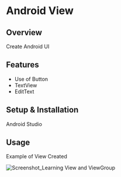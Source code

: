 # Android View

## Overview
Create Android UI

## Features
- Use of Button
- TextView
- EditText

## Setup & Installation 
Android Studio

## Usage
Example of View Created

![Screenshot_Learning View and ViewGroup](https://user-images.githubusercontent.com/56164259/68088598-59b20f80-fe93-11e9-852d-100761101929.png)
